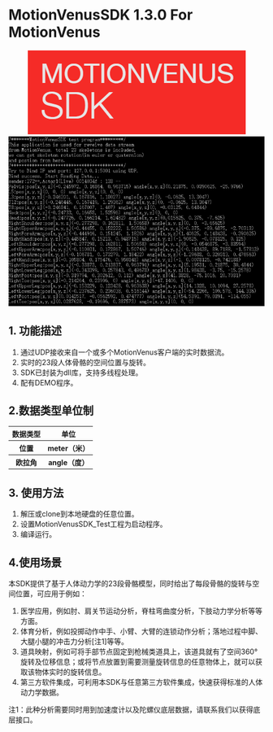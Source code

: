 # MotionVenusSDK 1.3.0 For MotionVenus

<div align=center>
<img src="https://raw.githubusercontent.com/FOHEART/MotionVenusSDK/master/help/img/motionvenussdk.png"/>
</div>

<div align=center>
<img src="https://raw.githubusercontent.com/FOHEART/MotionVenusSDK/master/help/img/sdkrunning.png"/>
</div>

## 1. 功能描述
1. 通过UDP接收来自一个或多个MotionVenus客户端的实时数据流。<br>
2. 实时的23段人体骨骼的空间位置与旋转。<br>
3. SDK已封装为dll库，支持多线程处理。<br>
4. 配有DEMO程序。
## 2.数据类型单位制

<div align=center>
<table>
  <tr><th>数据类型</th><th>单位</th></tr>
  <tr><th>位置</th><th>meter（米）</th></tr>
  <tr><th>欧拉角</th><th>angle（度）</th></tr>
</table>
</div>

## 3. 使用方法
1. 解压或clone到本地硬盘的任意位置。
2. 设置MotionVenusSDK_Test工程为启动程序。
3. 编译运行。
## 4.使用场景

本SDK提供了基于人体动力学的23段骨骼模型，同时给出了每段骨骼的旋转与空间位置，可应用于例如：
1. 医学应用，例如肘、肩关节运动分析，脊柱弯曲度分析，下肢动力学分析等等方面。
2. 体育分析，例如投掷动作中手、小臂、大臂的连锁动作分析；落地过程中脚、大腿小腿的冲击力分析[注1]等等。
3. 道具映射，例如可将手部节点固定到枪械类道具上，该道具就有了空间360°旋转及位移信息；或将节点放置到需要测量旋转信息的任意物体上，就可以获取该物体实时的旋转信息。
4. 第三方软件集成，可利用本SDK与任意第三方软件集成，快速获得标准的人体动力学数据。

注1：此种分析需要同时用到加速度计以及陀螺仪底层数据，请联系我们以获得底层接口。